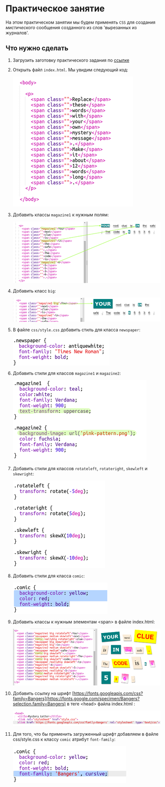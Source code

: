 # Практическое занятие

<!-- https://projects.raspberrypi.org/en/projects/linked-roomss -->

На этом практическом занятии мы будем применять `CSS` для создания _мистического_ сообщения созданного из слов 'вырезанных из журналов'.

## Что нужно сделать

1. Загрузить заготовку практического задания по [ссылке](mystery-letter.zip)

2. Открыть файл `index.html`. Мы увидим следующий код:

    ![body](img/01.png)

3. Добавить классы `magazine1` к нужным полям:

    ![class=magazine1](img/02.png)

4. Добавить класс `big`:

    ![class=big](img/03.png)

5. В файле `css/style.css` добавить стиль для класса `newspaper`:

    ![class=newspapper](img/04.png)

6. Добавить стили для классов `magazine1` и `magazine2`:

    ![class=magazine](img/05.png)

7. Добавить стили для классов `rotateleft`,  `rotateright`, `skewleft` и `skewright`:

    ![class=rotateleft](img/06.png)

8. Добавить стили для класса `comic`:

    ![class=comic](img/07.png)

9. Добавить классы к нужным элементам &lt;span> в файле index.html:

    ![body](img/08.png)

10. Добавить ссылку на шрифт [https://fonts.googleapis.com/css?family=Bangers](https://fonts.google.com/specimen/Bangers?selection.family=Bangers) в теге &lt;head> файла index.html :

    ![font](img/09.png)

11. Для того, что бы применить загруженный шрифт добавляем в файле css/style.css к классу `comic` атрибут `font-family`:

    ![font](img/10.png)

